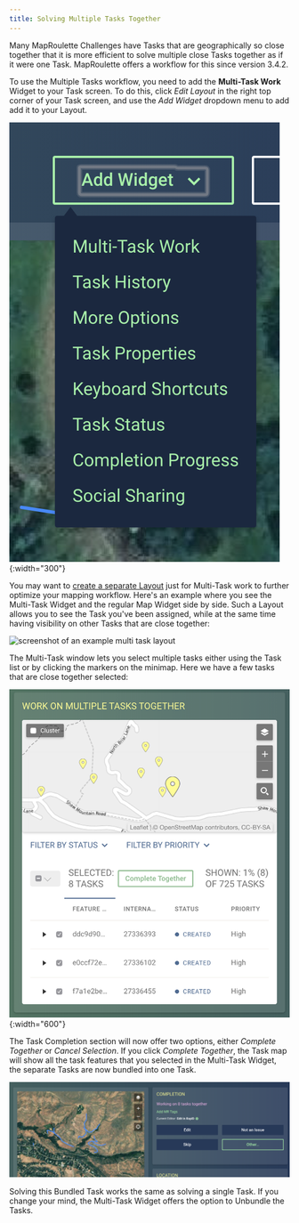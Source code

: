 ```yaml
---
title: Solving Multiple Tasks Together
---
```


Many MapRoulette Challenges have Tasks that are geographically so close together that it is more efficient to solve multiple close Tasks together as if it were one Task. MapRoulette offers a workflow for this since version 3.4.2.

To use the Multiple Tasks workflow, you need to add the **Multi-Task Work** Widget to your Task screen. To do this, click _Edit Layout_ in the right top corner of your Task screen, and use the _Add Widget_ dropdown menu to add add it to your Layout.

![multiple tasks widget](/media/66520790-5ec0b080-ead9-11e9-8f87-3eac0de6ec1d.png){:width="300"}


You may want to [create a separate Layout](/en-US/documentation/using-layouts/) just for Multi-Task work to further optimize your mapping workflow. Here's an example where you see the Multi-Task Widget and the regular Map Widget side by side. Such a Layout allows you to see the Task you've been assigned, while at the same time having visibility on other Tasks that are close together:

![screenshot of an example multi task layout](/media/66521253-5321b980-eada-11e9-9170-168e4ed4e5f9.png)

The Multi-Task window lets you select multiple tasks either using the Task list or by clicking the markers on the minimap. Here we have a few tasks that are close together selected:

![screenshot of multi-task widget with some tasks selected](/media/66521347-7fd5d100-eada-11e9-9157-5ce931a67976.png){:width="600"}


The Task Completion section will now offer two options, either _Complete Together_ or _Cancel Selection_. If you click _Complete Together_, the Task map will show all the task features that you selected in the Multi-Task Widget, the separate Tasks are now bundled into one Task.

![Screenshot of Task screen showing bundled tasks](/media/66521469-bf042200-eada-11e9-878b-a7211fa4ae71.png)

Solving this Bundled Task works the same as solving a single Task. If you change your mind, the Multi-Task Widget offers the option to Unbundle the Tasks.

